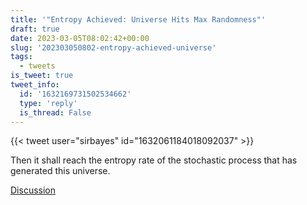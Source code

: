 ```yaml
---
title: '"Entropy Achieved: Universe Hits Max Randomness"'
draft: true
date: 2023-03-05T08:02:42+00:00
slug: '202303050802-entropy-achieved-universe'
tags:
  - tweets
is_tweet: true
tweet_info:
  id: '1632169731502534662'
  type: 'reply'
  is_thread: False
---
```




{{< tweet user="sirbayes" id="1632061184018092037" >}}

Then it shall reach the entropy rate of the stochastic process that has generated this universe.

[Discussion](https://x.com/sytelus/status/1632169731502534662)
